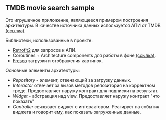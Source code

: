 ## TMDB movie search sample

Это игрушечное приложение, являющееся примером построения архитектуры. В качестве источника данных
используется АПИ от TMDB [(ссылка)](https://developers.themoviedb.org/3/).

Библиотеки, использованные в проекте:
*  [Retrofit2](https://github.com/square/retrofit) для запросов к АПИ.
*  Coroutines + Architecture components для работы в фоне [(ссылка)](https://developer.android.com/topic/libraries/architecture/coroutines).
*  [Fresco](https://github.com/facebook/fresco) загрузки и отображения картинок.

Основные элементы архитектуры:
*  *Repository* - элемент, отвечающий за загрузку данных.
*  *Interactor* отвечает за вызов методов репозитория на корректном треде. Предоставляет наружу контракт для подписки на результат.
*  *Widget* - абстракция над view. Предоставляет наружу контракт "что показать"
*  *Controller* связывает виджет с интерактором. Реагирует на события виджета и говорит ему, как показать загруженные данные.
